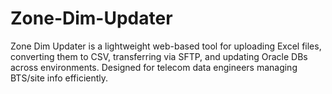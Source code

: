# Zone-Dim-Updater
Zone Dim Updater is a lightweight web-based tool for uploading Excel files, converting them to CSV, transferring via SFTP, and updating Oracle DBs across environments. Designed for telecom data engineers managing BTS/site info efficiently.
